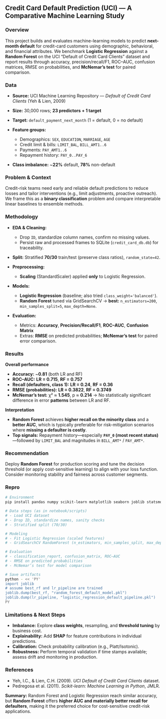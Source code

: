 
## Credit Card Default Prediction (UCI) — A Comparative Machine Learning Study

### Overview

This project builds and evaluates machine-learning models to predict **next-month default** for credit-card customers using demographic, behavioral, and financial attributes. We benchmark **Logistic Regression** against a **Random Forest** on the UCI “Default of Credit Card Clients” dataset and report results through accuracy, precision/recall/F1, ROC–AUC, confusion matrices, RMSE on probabilities, and **McNemar’s test** for paired comparison.

### Data

* **Source:** UCI Machine Learning Repository — *Default of Credit Card Clients* (Yeh & Lien, 2009)
* **Size:** 30,000 rows; **23 predictors + 1 target**
* **Target:** `default_payment_next_month` (1 = default, 0 = no default)
* **Feature groups:**

  * Demographics: `SEX`, `EDUCATION`, `MARRIAGE`, `AGE`
  * Credit limit & bills: `LIMIT_BAL`, `BILL_AMT1..6`
  * Payments: `PAY_AMT1..6`
  * Repayment history: `PAY_0..PAY_6`
* **Class imbalance:** \~**22%** default, **78%** non-default

### Problem & Context

Credit-risk teams need early and reliable default predictions to reduce losses and tailor interventions (e.g., limit adjustments, proactive outreach). We frame this as a **binary classification** problem and compare interpretable linear baselines to ensemble methods.

### Methodology

* **EDA & Cleaning:**

  * Drop `ID`, standardize column names, confirm no missing values.
  * Persist raw and processed frames to SQLite (`credit_card_db.db`) for traceability.
* **Split:** Stratified **70/30** train/test (preserve class ratios), `random_state=42`.
* **Preprocessing:**

  * **Scaling** (StandardScaler) applied **only** to Logistic Regression.
* **Models:**

  * **Logistic Regression** (baseline; also tried `class_weight='balanced'`).
  * **Random Forest** tuned via GridSearchCV → **best:** `n_estimators=200`, `min_samples_split=5`, `max_depth=None`.
* **Evaluation:**

  * Metrics: **Accuracy**, **Precision/Recall/F1**, **ROC–AUC**, **Confusion Matrix**
  * Extras: **RMSE** on predicted probabilities; **McNemar’s test** for paired error comparison.

### Results

**Overall performance**

* **Accuracy:** \~**0.81** (both LR and RF)
* **ROC–AUC:** **LR = 0.715**, **RF = 0.757**
* **Recall (defaulters, class 1):** **LR = 0.24**, **RF = 0.36**
* **RMSE (probabilities):** **LR = 0.3822**, **RF = 0.3749**
* **McNemar’s test:** χ² ≈ **1.545**, p ≈ **0.214** → No statistically significant difference in error **patterns** between LR and RF.

**Interpretation**

* **Random Forest** achieves **higher recall on the minority class** and a **better AUC**, which is typically preferable for risk-mitigation scenarios where **missing a defaulter is costly**.
* **Top signals:** Repayment history—especially **`PAY_0` (most recent status)**—followed by `LIMIT_BAL` and magnitudes in `BILL_AMT*` / `PAY_AMT*`.

### Recommendation

Deploy **Random Forest** for production scoring and tune the decision threshold (or apply cost-sensitive learning) to align with your loss function. Consider monitoring stability and fairness across customer segments.

### Repro 

```bash
# Environment
pip install pandas numpy scikit-learn matplotlib seaborn joblib statsmodels

# Data steps (as in notebook/scripts)
# - Load UCI dataset
# - Drop ID, standardize names, sanity checks
# - Stratified split (70/30)

# Modeling
# - Fit Logistic Regression (scaled features)
# - GridSearchCV RandomForest (n_estimators, min_samples_split, max_depth)

# Evaluation
# - classification_report, confusion_matrix, ROC–AUC
# - RMSE on predicted probabilities
# - McNemar’s test for model comparison

# Save artifacts
python - << 'PY'
import joblib
# assume best_rf and lr_pipeline are trained
joblib.dump(best_rf, "random_forest_default_model.pkl")
joblib.dump(lr_pipeline, "logistic_regression_default_pipeline.pkl")
PY
```

### Limitations & Next Steps

* **Imbalance:** Explore **class weights**, resampling, and **threshold tuning** by business cost.
* **Explainability:** Add **SHAP** for feature contributions in individual predictions.
* **Calibration:** Check probability calibration (e.g., Platt/Isotonic).
* **Robustness:** Perform temporal validation if time stamps available; assess drift and monitoring in production.

### References

* Yeh, I.C., & Lien, C.H. (2009). *UCI Default of Credit Card Clients* dataset.
* Pedregosa et al. (2011). *Scikit-learn: Machine Learning in Python*, JMLR.

**Summary:** Random Forest and Logistic Regression reach similar accuracy, but **Random Forest** offers **higher AUC and materially better recall for defaulters**, making it the preferred choice for cost-sensitive credit-risk applications.
